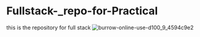 # Fullstack-_repo-for-Practical
this is the repository for full stack
![burrow-online-use-d100_9_4594c9e2](https://user-images.githubusercontent.com/71027441/170888622-21bf89c4-92be-498e-aeda-884dbabd4ced.jpeg)

